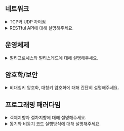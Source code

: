 <!------------------------------------------------------------------------------------------------ 네트워크 ------------------------------------------------------------------------------------------------>
<!------------------------------------------------------------------------------------------------ 네트워크 ------------------------------------------------------------------------------------------------>
<!------------------------------------------------------------------------------------------------ 네트워크 ------------------------------------------------------------------------------------------------>
## 네트워크
<details>
  <summary> TCP와 UDP 차이점 </summary>
    <div markdown="1">

TCP는 **Transmission Control Protocol**으로, 전송 제어 프로토콜입니다.<br>
TCP는 신뢰성 있는 데이터 전송을 위해 사용되는 **연결지향 프로토콜**입니다.

UDP는 **User Datagram Protocol**으로 사용자 데이터그램 프로토콜입니다.<br>
UDP는 **빠른 데이터 전송을 중요시**하는 **비연결 프로토콜**입니다.<br>
두 단어 모두에게 존재하는 프로토콜(Protocol)이 디지털 장치간의 서로 통신하고 상호작용하기 위한 규칙의 집합입니다.

**TCP와 UDP의 차이점**은 다음과 같습니다:

**신뢰성**:
- TCP는 데이터 손실이나 순서의 뒤섞임이 발생하지 않습니다.
- UDP는 정확성을 확인하거나 재전송을 요청할 수 없기에 데이터가 손실 되거나 순서가 뒤섞일 수 있습니다.

**연결**:
- TCP는 데이터를 전송하기 전에 연결을 설정하고, 전송 후 연결을 해제합니다. 연결 및 해제과정에서 추가적인 오버헤드는 초래할 수 있으나, 신뢰성 있는 통신을 보장합니다. (오버헤드: 데이터전송 및 처리 과정에서 추가 부담이나 리소스 낭비를 뜻함)
- UDP는 연결 및 해제 단계가 없기에 빠른 전송이 가능하지만 데이터의 무결성을 보장하지 않습니다.

**사용사례**:
- TCP는 주로 이메일, 파일 전송과 같이 신뢰성이 중요한 경우 사용됩니다.
- UDP는 실시간 스트리밍, 온라인 게임, 음성통화 같이 데이터 전송 속도가 중요한 경우 사용됩니다.

![TCP의 3way&4way](https://img1.daumcdn.net/thumb/R1280x0/?scode=mtistory2&fname=https%3A%2F%2Fblog.kakaocdn.net%2Fdn%2FbHoWOZ%2FbtsyQSUDDPR%2FzSvULeIM1LJunmoUVinc4k%2Fimg.png)

"SYN"은 "Synchronize"의 약자로 동기입니다.
"ACK"는 "Acknowledgment"의 약자로 승인입니다.
"FIN"은 "Finish"의 약자로 종료입니다. 그 과정을 리눅스를 통해 3way, 4way인 것이 보입니다.
중간의 P의 경우, 패킷의 약자로 데이터 패킷을 전송하는 과정입니다.

**TCP 패킷의 재전송 과정**:
1. 패킷 송신: 송신자는 여러 개의 패킷으로 나눠 수신자에게 보냄. 각 패킷은 고유한 일련번호를 가지고 있습니다.
2. 패킷 수신: 수신자는 패킷을 받고, 패킷의 일련번호를 확인하여 순서대로 재조립합니다.
3. 패킷 손실 확인: 만약 패킷이 손실되었다고 감지하면, 송신자에게 패킷 손실을 알리기 위한 메시지를 보냅니다.
4. 재전송 요청: 송신자는 손실된 패킷을 재전송하고, 이 패킷의 일련번호를 통해 수신자는 어떤 패킷이 재전송된 것인지 판단할 수 있습니다.
5. 패킷 재전송: 재전송된 패킷은 수신자에게 도착하고 재조립합니다.

**TCP 세션 관리 (연결의 설정과 종료 과정) - Easy Version**:
- 연결 설정 (Handshake): 두 컴퓨터 간의 통신을 먼저 연결 설정해야 합니다. 이 단계를 연결 설정 또는 핸드쉐이크라고 부릅니다.
- 데이터 전송: 연결 설정 후, 데이터를 주고 받을 수 있습니다. A는 작은 조각으로 나눠 B에게 보내면 재조립하여 사용합니다.
- 연결 해제 (Termination): 데이터 통신이 끝난 후, 연결을 해제합니다. A는 B에게 끝내고자 하는 의사를 전달합니다. B는 요청을 수락하고 연결이 종료됩니다.

![TCP의 통신방식](https://img1.daumcdn.net/thumb/R1280x0/?scode=mtistory2&fname=https%3A%2F%2Fblog.kakaocdn.net%2Fdn%2FbaYyaw%2FbtsyPwLxTLK%2FOUwLGVUiHYa0ij2pZNQI8K%2Fimg.png)
- 연결 지향 방식, 패킷 교환방식
- 3way handshaking 으로 연결 4way handshaking으로 해제
- 흐름제어 - 송.수신측의 데이터 처리속도 차이 줄이기 위함, receiver가 현재 상태를 sender에게 피드백해 패킷 수를 조절
- 혼잡 제어 - 송신측의 데이터 전달과 네트워크 데이터 처리 속도 차이를 해결 하기 위함
- 높은 신뢰성- 낮은 성능
- 전이중(각각의 독립된 회선 사용), 점대점(1대1통신) 방식
- 각각의 패킷들은 연결되어있으며 번호가 매겨짐
- 신뢰성있는 전송이 필요할때 사용
- 가변길이 헤더
  
![UDP의 통신방식](https://img1.daumcdn.net/thumb/R1280x0/?scode=mtistory2&fname=https%3A%2F%2Fblog.kakaocdn.net%2Fdn%2F6tEyH%2FbtsyOFvfD9d%2FvQXKydWBR3KTHCKTRvwZc0%2Fimg.png)
- 비연결형 방식, 데이터그램 방식
- 정보를 주고받을떄 신호절차를 가지고 있지 않음
- UDP헤더의 CheckSum 필드로 최소한의 오류 검출
- 낮은 신뢰성 -높은 성
- 각각의 패킷들은 독립되어있다
- 빠른 전송이 필요할때 사용
- 고정 길이 헤더
- 일반적으로는 저런 내용이지만 UDP는 커스터마이징이 가능하며 개발자의 역량에 따라서 UDP를 이용해 TCP와 비슷한 신뢰성 가지게 할 수 있음 ex) QUIC
  </div>
</details>

<details>
  <summary> RESTful API에 대해 설명해주세요. </summary>
  <div markdown="1">

### REST란?
**REpresentational State Transfer** 의 약자로, 네트워크 상의 Client와 Server 사이의 통신 방식 중 하나입니다. REST는 **자원 (resource)의 표현 (representation)을 통한 상태 전달**을 의미하며, SW에서 관리하는 모든 것을 자원으로 정의하고, 해당 자원의 정보를 주고 받는 방식입니다.

![RESTful API](https://blog.kakaocdn.net/dn/RoRYS/btszvcF6bDZ/sKKc6iCtUTsOJssIOBMsLK/img.png)

#### 정의
- 자원: 해당 SW가 관리하는 모든 것 (문서, 그림, 데이터 등)
- 표현: 그 자원을 표현하기 위한 이름 (예: 학생 정보가 자원이라면 ‘students’ 등)
- 상태 전달: 데이터가 요청되는 시점에 자원의 상태를 전달 (JSON 혹은 XML)

#### 개념
- 어떤 자원에 대해 CRUD 연산을 수행하기 위해 URI (Resource)로 GET, POST 등의 방식 (Method)을 사용하여 요청을 보내면, 요청을 위한 자원은 특정한 형태 (Representation of Resource)로 표현
- URI: Uniform Resource Locator로 인터넷 상 자원의 위치
- URL: Uniform Resource Identifier로 인터넷 상의 자원을 식별하기 위한 문자열의 구성

![URL과 URI](https://img1.daumcdn.net/thumb/R1280x0/?scode=mtistory2&fname=https%3A%2F%2Fblog.kakaocdn.net%2Fdn%2Fcx4Kdb%2FbtszyH50wNO%2FJIyzskvsS9KJTbJmTK0hsK%2Fimg.png)

#### 구성 요소
- 자원 (Resource) - URI
  - 모든 자원에는 고유한 ID가 존재하고, 이 자원은 Server에 존재함
  - 자원을 구별하는 ID는 '/exgroups/:exgroup_id'와 같은 HTTP URI 임
  - Client는 URI를 이용해 자원을 지정하고 해당 자원의 상태(정보)에 대한 조작을 Server에 요청
- 행위 (Verb) - Method
  - HTTP 프로토콜의 Method(GET, POST, PUT, PATCH, DELETE)를 사용
- 표현 (Representation of Resource)
  - Client와 Server가 데이터를 주고받는 형태로 JSON, XML, TEXT, RSS 등이 있음
  - JSON, XML을 통해 데이터를 주고 받는 것이 일반적
- Server-Client (서버-클라이언트 구조)
  - 자원이 있는 쪽이 Server, 자원을 요청하는 쪽이 Client가 됩니다.
  - REST Server: API를 제공하고 비즈니스 로직 처리 및 저장을 책임집니다.
  - Client: 사용자 인증이나 context(세션, 로그인 정보) 등을 직접 관리하고 책임집니다.
  - 서로 간 의존성이 줄어듭니다.

#### Stateless (무상태)
- HTTP 프로토콜은 Stateless Protocol이므로 REST 역시 무상태성을 가집니다.
- Client의 context를 Server에 저장하지 않음
- 세션과 쿠키와 같은 context 정보를 신경쓰지 않아도 되므로 구현이 단순화됩니다.
- Server는 각각의 요청을 완전히 별개의 것으로 인식하고 처리
- 각 API 서버는 Client의 요청만을 단순 처리
- 이전 요청이 다음 요청의 처리에 연관되어서는 안 됨
- 물론 이전 요청이 DB를 수정하여 DB에 의해 바뀌는 것은 허용
- Server의 처리 방식에 일관성을 부여하고 부담이 줄어들며, 서비스의 자유도가 높아집니다.

#### Cacheable (캐시 처리 가능)
- 웹 표준 HTTP 프로토콜을 그대로 사용하므로 웹에서 사용하는 기존의 인프라를 그대로 활용 가능
- HTTP가 가진 가장 강력한 특징 중 하나인 캐싱 기능을 적용할 수 있음
- HTTP 프로토콜 표준에서 사용하는 Last-Modified 태그나 E-Tag를 이용하면 캐싱 구현이 가능
- 대량의 요청을 효율적으로 처리하기 위해 캐시가 요구됨
- 캐시 사용을 통해 응답 시간이 빨라지고 REST Server 트랜잭션이 발생하지 않기 때문에 전체 응답 시간, 성능, 서버의 자원 이용률을 향상시킬 수 있음

#### Layered System (계층화)
- Client는 REST API Server만 호출
- REST Server는 다중 계층으로 구성될 수 있음
- API Server는 순수 비즈니스 로직을 수행하고 그 앞단에 보안, 로드 밸런싱, 암호화, 사용자 인증 등을 추가하여 구조상의 유연성을 제공
- 로드 밸런싱, 공유 캐시 등을 통해 확장성과 보안성을 향상시킬 수 있음
- PROXY, 게이트웨이 같은 네트워크 기반의 중간 매체를 사용할 수 있음

#### Code-On-Demand (optional)
- Server로부터 스크립트를 받아서 Client에서 실행
- 반드시 충족할 필요는 없음

#### Uniform Interface (인터페이스 일관성)
- URI로 지정한 Resource에 대한 조작을 통일되고 한정적인 인터페이스로 수행
- HTTP 표준 프로토콜에 따르는 모든 플랫폼에서 사용이 가능
- 특정 언어나 기술에 종속되지 않음

#### 설계 기본 규칙
- URI는 자원을 표현해야함
- 동사보다는 명사, 대문자보다는 소문자 이용
- 도큐먼트 이름 = 단수 명사 이용
- 컬렉션 이름 = 복수 명사 이용
- 스토어 이름 = 복수 명사 이용
- 자원에 대한 행위는 HTTP Method로 표현
- URI에 Method가 들어가면 안됨
- URI에 행위에 대한 동사 표현이 들어가면 안됨
- 경로 부분 중 변하는 부분은 유일 값으로 대체함 (예: id)
- 마지막 문자로 / 를 넣지 않음
- 불가피하게 긴 경로를 사용할 경우 (-)을 사용해 가독성을 높이며 (_)은 이용하지 않음
- 확장자는 URI에 포함하지 않음

#### REST 아키텍처 스타일을 따르는 API
- REST API

#### REST 아키텍처를 완전하게 따라 만들어진 API
- RESTful API

#### REST 아키텍처를 구현하는 웹 서비스
- RESTful 웹 서비스

#### 예시 코드
```javascript
const express = require('express');
const app = express();
app.use(express.json());

let books = [
  { id: 1, title: 'Book 1', author: 'Author 1'},
  { id: 2, title: 'Book 2', author: 'Author 2'},
  { id: 3, title: 'Book 3', author: 'Author 3'}
];

app.get('/books', (req, res) => {
  res.json(books);
});

app.get('/books/:id', (req, res) => {
  const book = books.find(b => b.id === parseInt(req.params.id));
  if (!book) res.status(404).send('The book with the given ID was not found.');
  res.send(book);
});

app.post('/books', (req, res) => {
  const book = {
    id: books.length + 1,
    title: req.body.title,
    author: req.body.author
  };
  books.push(book);
  res.send(book);
});

app.put('/books/:id', (req, res) => {
  const book = books.find(b => b.id === parseInt(req.params.id));
  if (!book) res.status(404).send('The book with the given ID was not found.');

  book.title = req.body.title;
  book.author = req.body.author;

  res.send(book);
});

app.delete('/books/:id', (req, res) => {
  const book = books.find(b => b.id === parseInt(req.params.id));
  if (!book) res.status(404).send('The book with the given ID was not found.');

  const index = books.indexOf(book);
  books.splice(index, 1);

  res.send(book);
});

const port = process.env.PORT || 3000;
app.listen(port, () => console.log(`Listening on port ${port}...`));
```

# REST 아키텍처 원칙에 따른 API 구현

이 코드는 **REST 아키텍처 원칙**을 따르는 API를 구현하고 있습니다. RESTful API의 핵심 원칙은 **자원(Resource)**, **행위(Verb)**, **표현(Representation)** 입니다.

## 자원(Resource)

이 코드에서 자원은 **책(Book)** 입니다. 각 책은 고유한 ID를 가지며, 이를 통해 책을 식별하고 접근할 수 있습니다.

## 행위(Verb)

HTTP 메서드(GET, POST, PUT, DELETE)를 사용하여 책에 대한 CRUD 연산을 수행합니다.

- `GET /books`: 모든 책의 목록을 가져옵니다.
- `GET /books/:id`: 특정 ID의 책을 가져옵니다.
- `POST /books`: 새로운 책을 추가합니다.
- `PUT /books/:id`: 특정 ID의 책 정보를 업데이트합니다.
- `DELETE /books/:id`: 특정 ID의 책을 삭제합니다.

## 표현(Representation)

클라이언트와 서버가 데이터를 주고받는 형태입니다. 이 코드에서는 **JSON 형식**으로 데이터를 주고받습니다.

또한, 이 코드는 **Stateless(무상태성) 원칙**도 따르고 있습니다. 각 요청은 독립적으로 처리되며, 서버는 클라이언트의 상태 정보를 저장하지 않습니다. 따라서 이 코드는 REST 아키텍처 원칙에 따라 설계된 API입니다. 이러한 방식은 클라이언트와 서버 간의 상호작용을 단순화하고, 확장성과 유연성을 제공합니다. 이것이 위의 코드가 RESTful API로 설계된 이유입니다.


  </div>
</details>

<!------------------------------------------------------------------------------------------------ 운영체제 ------------------------------------------------------------------------------------------------>
<!------------------------------------------------------------------------------------------------ 운영체제 ------------------------------------------------------------------------------------------------>
<!------------------------------------------------------------------------------------------------ 운영체제 ------------------------------------------------------------------------------------------------>

## 운영체제

<details>
<summary> 멀티프로세스와 멀티스레드에 대해 설명해주세요. </summary>
<div markdown="1">

![멀티프로세스VS멀티스레드](https://img1.daumcdn.net/thumb/R1280x0/?scode=mtistory2&fname=https%3A%2F%2Fblog.kakaocdn.net%2Fdn%2FcLeuBN%2FbtszzIFjtP3%2FVtysBpPVKh53hqbmWx0uZ1%2Fimg.png)
 
 **개인적으로 멀티프로세스와 멀티스레드를 한방에 이해 시켜준 이미지**
 **멀티 프로레스(크롬) VS 멀티 스레드 (익스플로어)**

![프로세스](https://img1.daumcdn.net/thumb/R1280x0/?scode=mtistory2&fname=https%3A%2F%2Fblog.kakaocdn.net%2Fdn%2Fc9FvPh%2FbtszzKb8NMM%2FMTZoVCWQ2VBMa9YN0eP4kk%2Fimg.png)
![작업관리](https://img1.daumcdn.net/thumb/R1280x0/?scode=mtistory2&fname=https%3A%2F%2Fblog.kakaocdn.net%2Fdn%2FBP5ib%2FbtszC4UrBxh%2FOh5yPSfE9jKveFJsCCEXb0%2Fimg.png)

**프로세스는 운영체제로부터 자원을 할당받는 작업의 단위**

<br>

**프로세스의 특징**
- 프로세스는 각각 독립된 메모리 영역(Code, Data, Stack, Heap의 구조)을 할당받는다.
- 기본적으로 프로세스당 최소 1개의 스레드(메인 스레드)를 가지고 있다. 각 프로세스는 별도의 주소 공간에서 실행되며, 한 프로세스는 다른 프로세스의 변수나 자료구조에 접근할 수 없다.
- 한 프로세스가 다른 프로세스의 자원에 접근하려면 프로세스 간의 통신(IPC, inter-process communication)을 사용해야 한다. Ex. 파이프, 파일, 소켓 등을 이용한 통신 방법 이용

| 항목 | 프로그램 | 프로세스 |
| --- | --- | --- |
| 정의 | 어떤 작업을 하기 위해 실행할 수 있는 파일 | 실행되어 작업 중인 컴퓨터 프로그램 |
| 상태 | 파일이 저장 장치에 있지만 메모리에는 올라가 있지 않은 정적인 상태 | 메모리에 적재되고 CPU 자원을 할당받아 프로그램이 실행되고 있는 상태 |
| 요약 | 그냥 코드 덩어리 | 그 코드 덩어리를 실행한 것 |

![스레드](https://img1.daumcdn.net/thumb/R1280x0/?scode=mtistory2&fname=https%3A%2F%2Fblog.kakaocdn.net%2Fdn%2FbbcJ4D%2FbtszCeQ2sD7%2FMpytRcp7gKqafJCwTmXek1%2Fimg.png)

**스레드는 프로세스가 할당받은 자원을 이용하는 실행의 단위 (= 프로세스 내에서 실행되는 여러 흐름의 단위)**

<br>

**스레드의 특징**
- 스레드는 프로세스 내에서 각각 Stack만 따로 할당받고 Code, Data, Heap 영역은 공유한다.
- 스레드는 한 프로세스 내에서 동작되는 여러 실행의 흐름으로, 프로세스 내의 주소 공간이나 자원들(힙 공간 등)을 같은 프로세스 내에 스레드끼리 공유하면서 실행된다.
- 각각의 스레드는 별도의 레지스터와 스택을 갖고 있지만, 힙 메모리는 서로 읽고 쓸 수 있다.
- 한 스레드가 프로세스 자원을 변경하면, 다른 이웃 스레드(sibling thread)도 그 변경 결과를 즉시 볼 수 있다.

<br>
<br>

#### 멀티프로세스와 멀티스레드
**멀티 프로세싱 (Multiprocessing)은 다수의 프로세서로 다수의 "프로세스"를 협력적으로 동시에 처리하는 것입니다.** 
<br>

**멀티스레딩 (Multithreading)은 하나의 프로세스 안에서 여러 개의 실행 흐름 (스레드)을 두는 방식으로 여러 실행을 동시에 실행하도록 하나의 프로세스를 운영하는 방식입니다.**

![멀티프로세스VS멀티스레드](https://img1.daumcdn.net/thumb/R1280x0/?scode=mtistory2&fname=https%3A%2F%2Fblog.kakaocdn.net%2Fdn%2FcLeuBN%2FbtszzIFjtP3%2FVtysBpPVKh53hqbmWx0uZ1%2Fimg.png)

### [크롬]

**멀티 프로세스의 장점**
1. 안정성 : 하나의 프로세스가 죽어도 다른 프로세스에 영향을 미치지 않습니다.
2. 보안: 각 프로세스는 자신의 메모리 공간을 가지고 있어 다른 프로세스의 메모리에 접근할 수 없습니다.
<br>

**멀티 프로세스의 단점**
1. 시스템 자원 소모: 각 프로세스는 자신만의 메모리 공간을 가지므로, 메모리를 많이 소모합니다.
2. IPC(Inter-Process Communication)가 필요합니다.

<details>
<summary>IPC(프로세스 간 통신)</summary>

IPC(Inter-Process Communication)가 필요한 이유를 멀티프로세스의 단점으로 볼 수 있는 주요 이유는 다음과 같습니다:

- 복잡성: IPC는 프로세스 간에 데이터를 전송하고 동기화하는 복잡한 메커니즘이 필요합니다. 이로 인해 프로그램의 설계와 구현이 복잡해질 수 있습니다.
- 성능 저하: IPC를 통한 데이터 전송은 프로세스 내부에서 데이터를 전송하는 것보다 더 많은 시간과 자원을 소모합니다. 따라서, IPC를 많이 사용하는 멀티프로세스 시스템은 성능 저하를 경험할 수 있습니다.
- 동기화 문제: 여러 프로세스가 동시에 같은 자원에 접근하려고 할 때 발생하는 동기화 문제를 해결하기 위해 추가적인 메커니즘이 필요합니다. 이는 프로그램의 복잡성을 더욱 증가시키며, 잘못 관리되면 데이터 불일치와 같은 문제를 초래할 수 있습니다.

따라서, IPC가 필요한 멀티프로세스 시스템은 이러한 단점들로 인해 개발 및 유지보수가 어렵고, 성능 저하를 경험할 수 있습니다. 이러한 이유로 IPC의 필요성을 멀티프로세스의 단점으로 볼 수 있습니다.

</details>


### [익스플로어]

**멀티 스레드의 장점**
1. 시스템 자원 소모가 적습니다.
2. IPC가 필요하지 않습니다.
   
<br>

**멀티 프로세스의 단점**
1. 안정성: 하나의 스레드가 죽으면 전체 프로세스가 영향을 받습니다.
2. 보안: 각 스레드는 자신이 속한 프로세스의 메모리 공간을 공유하므로, 다른 스레드가 메모리에 접근할 수 있습니다.

</div>
</details>
<!------------------------------------------------------------------------------------------------ 암호학/보안 ------------------------------------------------------------------------------------------------>
<!------------------------------------------------------------------------------------------------ 암호학/보안 ------------------------------------------------------------------------------------------------>
<!------------------------------------------------------------------------------------------------ 암호학/보안 ------------------------------------------------------------------------------------------------>

## 암호학/보안
<details>
<summary> 비대칭키 암호화, 대칭키 암호화에 대해 간단히 설명해주세요. </summary>
<div markdown="1">
대칭키 암호화는 암호화와 복호화에 같은 키를 사용하는 암호화 방식입니다.

비대칭키 암호화는 암호화와 복호화에 다른 키를 사용하는 암호화 방식입니다.

### 1. 대칭키(비밀키) 암호화

**장점**: 데이터를 암호화하기 위한 연산이 빨라 대용량 데이터 암호화에 적합, 구현이 용이, 기밀성을 제공
**단점**: 키를 교환해야하는 문제, 탈취 관리 걱정, 사람이 증가할 수록 키 관리가 어려움, 확장성 떨어짐

- 하나의 비밀키를 서버와 클라이언트 모두 함께 사용
- 암호화와 복호화에 같은 키를 사용하는 방식
- 비밀키 하나만 알아내면 암호화된 내용 해킹 가능
- 속도가 빠르다는 장점이 있지만, 키를 교환해야 한다는 문제가 있어서 중간에 탈취 당해 해킹당할 수 있다.
- (위험한 이유: 처음 상대방에게 대칭키를 전송하는 과정에서 탈취당하면 통신 내용 모두 해킹 가능)
- 서로 키를 보관해야 하기 때문에 관리해야 할 키가 방대해질 수 있다.

![대칭키(비밀키)](https://img1.daumcdn.net/thumb/R1280x0/?scode=mtistory2&fname=https%3A%2F%2Fblog.kakaocdn.net%2Fdn%2FGTeWO%2Fbtsy2oZWZpu%2FTuxdc1d3GLkKjLF0shMa3K%2Fimg.png)

**대칭키(비밀키) 암호화의 종류**

- DES(Data Encryption Standard): 64-비트 블록 암호, 56-비트 비밀키 사용
- AES(Advanced Encryption Standard): 128-비트 블록 암호, 안전성 문제로 인해 DES 대체
- 아리아(ARIA): 한국에서 개발된 128-비트 블록 암호
- 시드(SEED): 한국에서 개발된 128-비트 블록 암호

### 2. 비대칭키(공개키) 암호화

**장점**: 키 분배 및 키 관리 용이, 기밀성/인증/부인 방지 기능 제공
**단점**: 속도가 느림, 상대적으로 키의 길이가 길다
  </div>
</details>


<!------------------------------------------------------------------------------------------------ 프로그래밍 패러다임 ------------------------------------------------------------------------------------------------>
<!------------------------------------------------------------------------------------------------ 프로그래밍 패러다임 ------------------------------------------------------------------------------------------------>
<!------------------------------------------------------------------------------------------------ 프로그래밍 패러다임 ------------------------------------------------------------------------------------------------>
## 프로그래밍 패러다임
<details>
<summary> 객체지향과 절차지향에 대해 설명해주세요. </summary>
<div markdown="1">
  
## 절차지향 => 객체지향으로 바뀌는 이유

**절차지향 프로그래밍** 이란 물이 위에서 아래로 흐르는 것처럼 순차적인 처리가 중요시 되며, 프로그램 전체가 유기적으로 연결되도록 만드는 프로그래밍 기법으로 대표적인 절차지향 언어는 C언어가 있습니다.
장점은 컴퓨터의 처리구조와 유사해 실행속도가 빠르지만,단점으로 유지보수가 어렵고, 실행 순서가 정해져 있으므로 코드 순서가 바뀌면 동일한 결과를 보장하기 어려우며, 디버깅하기도 어렵습니다.
<br>
<br>
하지만 하드웨어의 발전으로, 성능에 조금 부담을 주더라도 큰 단점이 아니게 되었기에 모듈화, 캡슐화해서 개념적으로 접근하는 형태를 갖는 객체지향 프로그래밍이 탄생했습니다.
<br>
<br>
**객체 지향 프로그래밍(Object-Oriented Programming, OOP)** 은 프로그램을 객체라는 독립된 단위들의 모임으로 보고 개발하는 것입니다. 객체는 상태와 행위를 가지며, 
서로 메시지를 주고받고 데이터를 처리할 수 있습니다. 이러한 객체들이 서로 상호작용하면서 프로그램을 구성하는 것이 객체 지향 프로그래밍의 핵심입니다
<br>

## 절차지향 프로그래밍 (Procedural Programming)

절차지향 프로그래밍은 프로그램을 물 흐르듯 순차적으로 처리하는 방식으로, 대표적인 절차지향 언어는 C언어입니다.

**장점**:
- 컴퓨터의 처리구조와 유사하여 실행속도가 빠르다.
- 하드웨어의 발전으로 인해 성능 부담이 줄었다.

**단점**:
- 유지보수가 어렵다.
- 실행 순서가 고정되어 코드 순서 변경 시 동일한 결과를 보장하기 어렵다.
- 디버깅이 어렵다.

## 객체지향 프로그래밍 (Object-Oriented Programming, OOP)

객체지향 프로그래밍은 프로그램을 객체라는 독립된 단위들의 모임으로 보고 개발하는 방식입니다. 객체는 상태와 행동을 가지며, 서로 메시지를 주고받고 데이터를 처리할 수 있습니다.

### 객체지향 프로그래밍의 주요 특징:

1. **추상화 (Abstraction)**: 필요한 정보 중심으로 간소화된 모델을 제공합니다.

2. **캡슐화 (Encapsulation)**: 데이터와 기능을 하나로 묶어서 외부에 드러나지 않도록 합니다.

3. **상속성 (Inheritance)**: 클래스가 가진 데이터와 기능을 다른 클래스에 물려줍니다.

4. **다형성 (Polymorphism)**: 하나의 클래스나 메서드가 다양한 방식으로 동작할 수 있도록 합니다.

**장점**:
- 코드 재사용 및 확장 용이.
- 복잡한 프로그램을 객체 단위로 모델링하므로 유지보수가 쉽다.
- 캡슐화로 보안성이 높다.

**단점**:
- 실행 속도가 상대적으로 느리다.
- 메모리 사용량이 많을 수 있다.

### 절차지향 vs. 객체지향:

| 특성        | 절차지향              | 객체지향                |
|-------------|------------------------|--------------------------|
| 접근 방식   | Top-Down               | Bottom-Up                |
| 구성 요소   | 함수                   | 객체                     |
| 접근 제어   | 없음                   | public, protected, private |
| 다형성     | 불가능                | 함수, 생성자, 연산자 등 오버로딩 가능 |
| 상속        | 불가능                | 가능                     |
| 보안성     | 낮음                   | 높음                     |
| 데이터 공유 | 모든 함수 공유          | 객체 간 멤버 함수로만 공유 |

## 요약 및 참고 이미지

- 절차지향은 데이터 중심, 객체지향은 기능 중심입니다.
- 객체지향은 상속, 캡슐화, 다형성을 활용해 코드를 재사용하거나 확장하기 좋습니다.

![절차지향 vs 객체지향)](https://img1.daumcdn.net/thumb/R1280x0/?scode=mtistory2&fname=https%3A%2F%2Fblog.kakaocdn.net%2Fdn%2FcUDYl5%2Fbtsy9hU9Ce4%2FRRTEKUeF9IrR5xUJ7S1Wi1%2Fimg.png)
![절차지향 vs 객체지향)](https://img1.daumcdn.net/thumb/R1280x0/?scode=mtistory2&fname=https%3A%2F%2Fblog.kakaocdn.net%2Fdn%2F2WX4V%2Fbtsy9gIOy1j%2Fxqm4a2LvgwOFxPT4j5XYlK%2Fimg.png)

</div>
</details>

<details>
<summary> 동기와 비동기 코드 실행방식에 대해 설명해주세요. </summary>
  <div markdown="1">

![동기 vs 비동기](https://img1.daumcdn.net/thumb/R1280x0/?scode=mtistory2&fname=https%3A%2F%2Fblog.kakaocdn.net%2Fdn%2FbUe0qA%2FbtszjDWMFQo%2FS1sHuCz8yhoUkYKlIaek41%2Fimg.png)

**동기(Synchronous)** 와 **비동기(Asynchronous)**
- **동기**는 요청을 보낸 후 응답을 받아야지만 다음 동작이 이루어지는 방식이다. 어떠한 태스크를 처리할 동안 나머지 태스크는 대기한다. 실제로 cpu가 느려지는 것은 아니지만 시스템의 전체 효율이 저하된다고 할 수 있다.

![동기식 처리모델](https://img1.daumcdn.net/thumb/R1280x0/?scode=mtistory2&fname=https%3A%2F%2Fblog.kakaocdn.net%2Fdn%2FclMBVS%2Fbtszi7KCodC%2FNqfGUderS41KWxaG9CSUA0%2Fimg.png)

```
function func1(){
	console.log('1');
  func2();
}
function func2(){
	console.log('2');
  func3();
}
function func3(){
	console.log('3');
}

func1();
//결과 1,2,3
```

- **비동기** 는 요청을 보낸 후 응답의 수락 여부와는 상관없이 다음 태스크가 동작하는 방식이다. 자원을 효율적으로 사용할 수 있다. 이때, 비동기 요청시 응답 후 처리할 **Callback 함수** 를 함께 알려준다. 하지만 비동기 처리를 위해 여러 콜백함수를 중첩시키면 **콜백지옥** 이 발생한다. 이를 해결하기 위해 **Promise** 를 도입하였고, **Async / Await**  추가로 도입되었다. (Async / Await는  JavaScript에서 비동기 처리를 동기적인 방식으로 작성하게 해주는 문법)

![비동기식 처리모델](https://img1.daumcdn.net/thumb/R1280x0/?scode=mtistory2&fname=https%3A%2F%2Fblog.kakaocdn.net%2Fdn%2FdZAmIj%2FbtszhvrtLF3%2FaBMUHmCpZjd0WmWdvxlkYk%2Fimg.png)

```
function func1() { 
  setTimeout(function(){
  console.log('1');
  }, 1000);
  func2(); 
} 
function func2() { 
  setTimeout(function() {
    console.log('2');
  }, 500); 
  func3(); 
} 
function func3() { 
  setTimeout(function(){
    console.log('3');
  }, 1500);
}

func1();

//결과 2, 1, 3
```

**동기가 사용되는 예시**
- 파일 시스템에서 파일을 읽는 작업: 파일을 읽은 후 해당 내용으로 작업하는 경우
- 데이터베이스에서 데이터를 읽어오는 작업 : DB에서 데이터를 읽은 후, 그 데이터를 다음 작업을 수행해야 하는 경우 동기처리가 필요함 (반대로 데이터 추출 작업이 빈번한 경우, 비동기식으로 하기도 함)

```
async createCollection(userId: number, name: string) {
try {
  const newBookmark = await this.collectionRepository.insert({
    user_id: userId,
  });
}
```

**비동기가 사용되는 예시**
- 웹 API 호출 : API를 호출하고 기다리는 동안 다른 작업도 수행
- setTimeOut 함수 : 주어진 시간이 지난후 특정함수가 실행되는 함수로 함수가 실행되는동안 다른 작업도 수행

**블로킹과 논블로킹**
- 흐름의 차단 여부를 결정

**블로킹**
- 제어권을 넘겨줌 - 명령이 수행되기 시작하면 프로그램 흐름의 제어권이 명령 수행중인 함수로 넘어감
**논블로킹**
- 제어권을 넘겨주지 않음 - 명령을 시키고 제어권은 여전히 메인이 가지고 있음

![동기비동기 블로킹논블로](https://img1.daumcdn.net/thumb/R1280x0/?scode=mtistory2&fname=https%3A%2F%2Fblog.kakaocdn.net%2Fdn%2Fdt2nzc%2Fbtszhn1l2NQ%2F2mrpkKgUHf4gQm6HycWnBK%2Fimg.png)

- Sync_Block : 위에서 설명한 동기방식과 동일
- Async_Non-Block : 위에서 설명한 비동기방식와 동일
- ***Sync_Non-block : 제어권을 메인에서 가지고 있어 다른일을 수행할 수 있지만 FuncA가 완료되어야만 다음 작업이 가능할때 사용 ex) 게임 로딩, 프로그래스바 - 둘다 제어권은 메인에서 가지고 있으며 로딩바의 작동은 지속적으로 보여지지만 데이터는 계속 로딩되고 있으며 로딩하고 있는 시스템에 계속해서 어느정도 로드 됬는지 조회한 후 로딩이 끝나야 다음 작업으로 넘어간다.***
- Async_Block : 실수나 잘못 구현한 경우가 아닌 경우 sync_block과 차이가 없기에 거의 사용되지 않음. node.js와 MYSQL의 경우 node.js에서 비동기 방식의 쿼리를 보냈을떄 MySQL에서 블로킹을 하기때문에 결국엔 동기처리와 다르지 않게 된다고 한다.
  </div>
</details>





